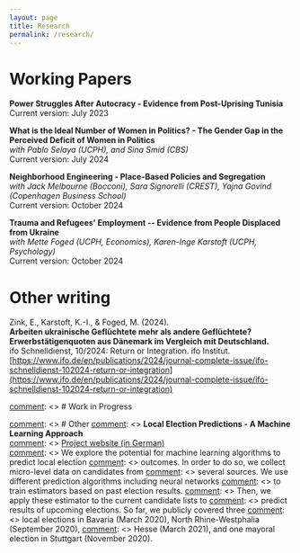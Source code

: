 ```yaml
---
layout: page
title: Research
permalink: /research/
---
```


[comment]: <> (# Working Papers)
 

# Working Papers
**Power Struggles After Autocracy - Evidence from Post-Uprising Tunisia** <br>
Current version: July 2023

**What is the Ideal Number of Women in Politics? - The Gender Gap in the Perceived Deficit of Women in Politics** <br>
*with  Pablo Selaya (UCPH), and Sina Smid (CBS)* <br>
Current version: July 2024 


**Neighborhood Engineering - Place-Based Policies and Segregation** <br>
*with Jack Melbourne (Bocconi), Sara Signorelli (CREST), Yajna Govind (Copenhagen Business School)* <br>
Current version: October 2024


**Trauma and Refugees' Employment -- Evidence from People Displaced from Ukraine** <br>
*with Mette Foged (UCPH, Economics), Karen-Inge Karstoft (UCPH, Psychology)* <br>
Current version: October 2024

# Other writing
Zink, E., Karstoft, K.-I., & Foged, M. (2024). <br>
**Arbeiten ukrainische Geflüchtete mehr als andere Geflüchtete? Erwerbstätigenquoten aus Dänemark im Vergleich mit Deutschland.** <br> 
ifo Schnelldienst, 10/2024: Return or Integration. ifo Institut. <br>
[https://www.ifo.de/en/publications/2024/journal-complete-issue/ifo-schnelldienst-102024-return-or-integration](https://www.ifo.de/en/publications/2024/journal-complete-issue/ifo-schnelldienst-102024-return-or-integration)


[comment]: <> # Work in Progress



[comment]: <> # Other
[comment]: <> **Local Election Predictions - A Machine Learning Approach** <br>
[comment]: <> [Project website (in German)](https://www.wahlorakel.com/) <br>
[comment]: <> We explore the potential for machine learning algorithms to predict local election 
[comment]: <> outcomes. In order to do so, we collect micro-level data on candidates from 
[comment]: <> several sources. We use different prediction algorithms including neural networks 
[comment]: <> to train estimators based on past election results. 
[comment]: <> Then, we apply these estimator to the current candidate lists to 
[comment]: <> predict results of upcoming elections. So far, we publicly covered three 
[comment]: <> local elections in Bavaria (March 2020), North Rhine-Westphalia (September 2020), 
[comment]: <> Hesse (March 2021), and one mayoral election in Stuttgart (November 2020).
